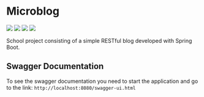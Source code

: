 # Microblog
![](https://img.shields.io/badge/PROJECT%20TYPE-SCHOOL-blue?style=for-the-badge&logo=google-scholar)
![](https://img.shields.io/badge/LICENSE-UNLICENSE-brightgreen?style=for-the-badge)
![](https://img.shields.io/badge/IDE-VS%20CODE-blue?style=for-the-badge&logo=visual-studio-code)
![](https://img.shields.io/badge/language-Java-lightblue?style=for-the-badge&logo=java&logoColor=red)

School project consisting of a simple RESTful blog developed with Spring Boot.

 ## Swagger Documentation
 To see the swagger documentation you need to start the application and go to the link:
 ```http://localhost:8080/swagger-ui.html```
